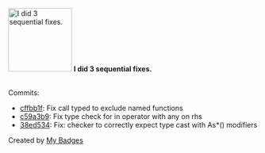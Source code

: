 <img src="https://github.com/my-badges/my-badges/blob/master/src/all-badges/fix-commit/fix-3.png?raw=true" alt="I did 3 sequential fixes." title="I did 3 sequential fixes." width="128">
<strong>I did 3 sequential fixes.</strong>
<br><br>

Commits:

- <a href="https://github.com/expr-lang/expr/commit/cffbb1f1de5be5a1ab9e458cc18b77d5e05dc846">cffbb1f</a>: Fix call typed to exclude named functions
- <a href="https://github.com/expr-lang/expr/commit/c59a3b905752b9e454fb3e71eb95d8095c2e940e">c59a3b9</a>: Fix type check for in operator with any on rhs
- <a href="https://github.com/expr-lang/expr/commit/38ed534c0f2a1e7f4f1e63e28e870d423c953ace">38ed534</a>: Fix: checker to correctly expect type cast with As*() modifiers


Created by <a href="https://github.com/my-badges/my-badges">My Badges</a>